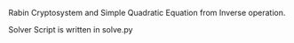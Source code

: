 Rabin Cryptosystem and Simple Quadratic Equation from Inverse operation.

Solver Script is written in solve.py
